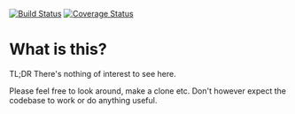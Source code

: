 [![Build Status](https://travis-ci.org/bigianb/sam64.svg?branch=master)](https://travis-ci.org/bigianb/sam64) [![Coverage Status](https://coveralls.io/repos/github/bigianb/sam64/badge.svg?branch=master)](https://coveralls.io/github/bigianb/sam64?branch=master)

# What is this?

TL;DR There's nothing of interest to see here.

Please feel free to look around, make a clone etc. Don't however expect the codebase to work or do anything useful.


